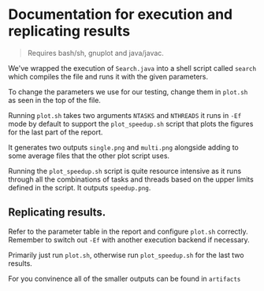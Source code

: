 # Documentation for execution and replicating results

> Requires bash/sh, gnuplot and java/javac.

We've wrapped the execution of `Search.java` into a shell script called `search` which compiles the file and runs it
with the given parameters.

To change the parameters we use for our testing, change them in `plot.sh` as seen in the top of the file.

Running `plot.sh` takes two arguments `NTASKS` and `NTHREADS` it runs in `-Ef` mode by default to support the
`plot_speedup.sh` script that plots the figures for the last part of the report.

It generates two outputs `single.png` and `multi.png` alongside adding to some average files that the other plot script
uses.

Running the `plot_speedup.sh` script is quite resource intensive as it runs through all the combinations of tasks and
threads based
on the upper limits defined in the script. It outputs `speedup.png`.

## Replicating results.

Refer to the parameter table in the report and configure `plot.sh` correctly. Remember to switch out `-Ef` with another
execution backend if necessary.

Primarily just run `plot.sh`, otherwise run `plot_speedup.sh` for the last two results.

For you convinence all of the smaller outputs can be found in `artifacts`